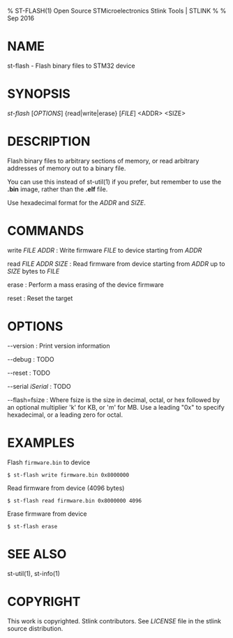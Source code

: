 % ST-FLASH(1) Open Source STMicroelectronics Stlink Tools  | STLINK
%
% Sep 2016


# NAME
st-flash - Flash binary files to STM32 device


# SYNOPSIS
*st-flash* \[*OPTIONS*\] \{read|write|erase\} \[*FILE*\] \<ADDR\> \<SIZE\>


# DESCRIPTION
Flash binary files to arbitrary sections of memory, or read arbitrary addresses
of memory out to a binary file.

You can use this instead of st-util(1) if you prefer, but remember to use the
**.bin** image, rather than the **.elf** file.

Use hexadecimal format for the *ADDR* and *SIZE*.


# COMMANDS

write *FILE* *ADDR*
:   Write firmware *FILE* to device starting from *ADDR*

read *FILE* *ADDR* *SIZE*
:   Read firmware from device starting from *ADDR* up to *SIZE* bytes to *FILE*

erase
:   Perform a mass erasing of the device firmware

reset
:   Reset the target

# OPTIONS

--version
:   Print version information

--debug
:   TODO

--reset
:   TODO

--serial *iSerial*
:   TODO

--flash=fsize
:   Where fsize is the size in decimal, octal, or hex followed by an optional multiplier 
'k' for KB, or 'm' for MB.
Use a leading "0x" to specify hexadecimal, or a leading zero for octal.

# EXAMPLES
Flash `firmware.bin` to device

    $ st-flash write firmware.bin 0x8000000


Read firmware from device (4096 bytes)

    $ st-flash read firmware.bin 0x8000000 4096


Erase firmware from device

    $ st-flash erase


# SEE ALSO
st-util(1), st-info(1)


# COPYRIGHT
This work is copyrighted. Stlink contributors.
See *LICENSE* file in the stlink source distribution.
